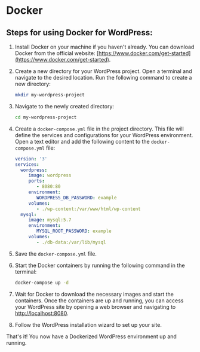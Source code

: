 # Docker

## Steps for using Docker for WordPress:

1. Install Docker on your machine if you haven't already. You can download Docker from the official website: [https://www.docker.com/get-started](https://www.docker.com/get-started).

2. Create a new directory for your WordPress project. Open a terminal and navigate to the desired location. Run the following command to create a new directory:
    ```bash
    mkdir my-wordpress-project
    ```

3. Navigate to the newly created directory:
    ```bash
    cd my-wordpress-project
    ```

4. Create a `docker-compose.yml` file in the project directory. This file will define the services and configurations for your WordPress environment. Open a text editor and add the following content to the `docker-compose.yml` file:
    ```yaml
    version: '3'
    services:
      wordpress:
         image: wordpress
         ports:
            - 8080:80
         environment:
            WORDPRESS_DB_PASSWORD: example
         volumes:
            - ./wp-content:/var/www/html/wp-content
      mysql:
         image: mysql:5.7
         environment:
            MYSQL_ROOT_PASSWORD: example
         volumes:
            - ./db-data:/var/lib/mysql
    ```

5. Save the `docker-compose.yml` file.

6. Start the Docker containers by running the following command in the terminal:
    ```bash
    docker-compose up -d
    ```

7. Wait for Docker to download the necessary images and start the containers. Once the containers are up and running, you can access your WordPress site by opening a web browser and navigating to [http://localhost:8080](http://localhost:8080).

8. Follow the WordPress installation wizard to set up your site.

That's it! You now have a Dockerized WordPress environment up and running.